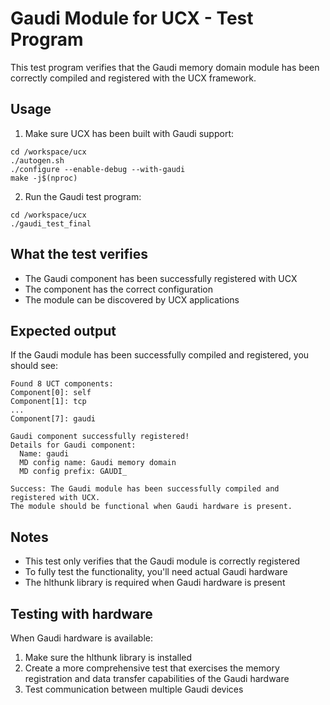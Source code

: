 # Gaudi Module for UCX - Test Program

This test program verifies that the Gaudi memory domain module has been correctly
compiled and registered with the UCX framework.

## Usage

1. Make sure UCX has been built with Gaudi support:
```
cd /workspace/ucx
./autogen.sh
./configure --enable-debug --with-gaudi
make -j$(nproc)
```

2. Run the Gaudi test program:
```
cd /workspace/ucx
./gaudi_test_final
```

## What the test verifies

- The Gaudi component has been successfully registered with UCX
- The component has the correct configuration
- The module can be discovered by UCX applications

## Expected output

If the Gaudi module has been successfully compiled and registered, you should see:
```
Found 8 UCT components:
Component[0]: self
Component[1]: tcp
...
Component[7]: gaudi

Gaudi component successfully registered!
Details for Gaudi component:
  Name: gaudi
  MD config name: Gaudi memory domain
  MD config prefix: GAUDI_

Success: The Gaudi module has been successfully compiled and registered with UCX.
The module should be functional when Gaudi hardware is present.
```

## Notes

- This test only verifies that the Gaudi module is correctly registered
- To fully test the functionality, you'll need actual Gaudi hardware
- The hlthunk library is required when Gaudi hardware is present

## Testing with hardware

When Gaudi hardware is available:

1. Make sure the hlthunk library is installed
2. Create a more comprehensive test that exercises the memory registration
   and data transfer capabilities of the Gaudi hardware
3. Test communication between multiple Gaudi devices
